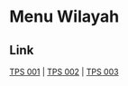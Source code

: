# Menu Wilayah

## Link

[TPS 001](https://github.com/gigit-pemilu/pemilu-2024-82-maluku-utara/tree/main/pilpres/hitung-suara/sub/82-maluku-utara/sub/02-halmahera-tengah/sub/08-patani-barat/sub/2004-mareala/sub/001-tps)
 | 
[TPS 002](https://github.com/gigit-pemilu/pemilu-2024-82-maluku-utara/tree/main/pilpres/hitung-suara/sub/82-maluku-utara/sub/02-halmahera-tengah/sub/08-patani-barat/sub/2004-mareala/sub/002-tps)
 | 
[TPS 003](https://github.com/gigit-pemilu/pemilu-2024-82-maluku-utara/tree/main/pilpres/hitung-suara/sub/82-maluku-utara/sub/02-halmahera-tengah/sub/08-patani-barat/sub/2004-mareala/sub/003-tps)

